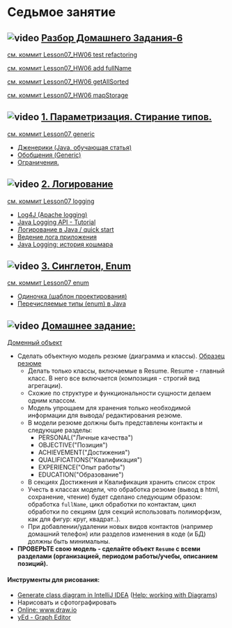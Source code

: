 
# Седьмое занятие

## ![video](https://cloud.githubusercontent.com/assets/13649199/13672715/06dbc6ce-e6e7-11e5-81a9-04fbddb9e488.png) [Разбор Домашнего Задания-6](https://drive.google.com/open?id=0B_4NpoQW1xfpT1BwLUNBanVfd1E)
[см. коммит Lesson07_HW06 test refactoring](https://github.com/JavaWebinar/basejava/tree/b47cadba8f2fb2da61ef6b9f6b245f5c358ea5d8/test/ru/javawebinar/basejava/storage)

[см. коммит Lesson07_HW06 add fullName](https://github.com/JavaWebinar/basejava/tree/fb608dd824abda1f15bbc437e4d0d5e094fc1680)

[см. коммит Lesson07_HW06 getAllSorted](https://github.com/JavaWebinar/basejava/tree/bd8e5f4f4582c9f65e1d6a82da1311d6b0efe294)

[см. коммит Lesson07_HW06 mapStorage](https://github.com/JavaWebinar/basejava/tree/6d0dbdc64e257452662d65f76edf6d9d07328a79)

## ![video](https://cloud.githubusercontent.com/assets/13649199/13672715/06dbc6ce-e6e7-11e5-81a9-04fbddb9e488.png) [1. Параметризация. Стирание типов.](https://drive.google.com/open?id=0B_4NpoQW1xfpbXotWEFrYVVGUWc)
[см. коммит Lesson07 generic](https://github.com/JavaWebinar/basejava/tree/1cb2a6bc0bbbb43285b8ca6b297588e9984fa84b/src/ru/javawebinar/basejava/storage)

- <a href="http://www.quizful.net/post/java-generics-tutorial">Дженерики (Java, обучающая статья)</a>
- <a href="http://developer.alexanderklimov.ru/android/java/generic.php">Обобщения (Generic)</a>
- <a href="http://docs.oracle.com/javase/tutorial/java/generics/restrictions.html">Ограничения.</a>

## ![video](https://cloud.githubusercontent.com/assets/13649199/13672715/06dbc6ce-e6e7-11e5-81a9-04fbddb9e488.png) [2. Логирование](https://drive.google.com/open?id=0B_4NpoQW1xfpM1J5NkVqNHd1MlU)
[см. коммит Lesson07 logging](https://github.com/JavaWebinar/basejava/blob/63674b7f246bf6bc4e509cc1241c7b6340477d18/src/ru/javawebinar/basejava/storage/AbstractStorage.java)

- <a href="https://logging.apache.org/">Log4J (Apache logging)</a>
- <a href="http://www.vogella.com/tutorials/Logging/article.html">Java Logging API - Tutorial</a>
- <a href="https://habrahabr.ru/post/130195/">Логирование в Java / quick start</a>
- <a href="http://skipy.ru/useful/logging.html">Ведение лога приложения</a>
- <a href="http://habrahabr.ru/post/113145/">Java Logging: история кошмара</a>

## ![video](https://cloud.githubusercontent.com/assets/13649199/13672715/06dbc6ce-e6e7-11e5-81a9-04fbddb9e488.png) [3. Синглетон, Enum](https://drive.google.com/open?id=0B_4NpoQW1xfpZ3lmWVhUSXprQXc)
[см. коммит Lesson07 enum](https://github.com/JavaWebinar/basejava/tree/a1fe80b00444b6c8d8af149c5e82137c312fee22/src/ru/javawebinar/basejava)

- <a href="https://ru.wikipedia.org/wiki/Одиночка_(шаблон_проектирования)">Одиночка (шаблон проектирования)</a>
- <a href="http://easy-code.ru/lesson/enum-types-java">Перечисляемые типы (enum) в Java</a>

## ![video](https://cloud.githubusercontent.com/assets/13649199/13672715/06dbc6ce-e6e7-11e5-81a9-04fbddb9e488.png) [Домашнее задание:](https://drive.google.com/open?id=0B_4NpoQW1xfpVjhZTzhqemlYZUU)
<a href="https://ru.wikipedia.org/wiki/Доменный_объект">Доменный объект</a>

- Cделать объектную модель резюме (диаграмма и классы). <a href="https://javawebinar.github.io/">Образец резюме</a>
  - Делать только классы, включаемые в Resume. Resume - главный класс. В него все включается (композиция - строгий вид агрегации).
  - Схожие по структуре и функциональности сущности делаем одним классом.
  - Модель упрощаем для хранения только необходимой информации для вывода/ редактирования резюме.
  - В модели резюме должны быть представлены контакты и следующие разделы:
    - PERSONAL("Личные качества")
    - OBJECTIVE("Позиция")
    - ACHIEVEMENT("Достижения")
    - QUALIFICATIONS("Квалификация")
    - EXPERIENCE("Опыт работы")
    - EDUCATION("Образование")
  - В секциях Достижения и Квалификация хранить список строк
  - Учесть в классах модели, что обработка резюме (вывод в html, сохранение, чтение) будет сделано следующим образом:
обработка `fullName`, цикл обработки по контактам, цикл обработки по секциям (для секций использовать полиморфизм, как для фигур: круг, квадрат..).
  - При добавлении/удалении новых видов контактов (например домашний телефон) или разделов изменения в коде (и БД) должны быть минимальны.
- **ПРОВЕРЬТЕ свою модель - сделайте объект `Resume` с всеми разделами (организацией, периодом работы/учебы, описанием позиций).**  

#### Инструменты для рисования:

- <a href="http://stackoverflow.com/questions/8942751/use-intellij-to-generate-class-diagram#26926334">Generate class diagram in IntelliJ IDEA</a> (<a href="https://www.jetbrains.com/help/idea/2016.1/working-with-diagrams.html?origin=old_help">Help: working with Diagrams</a>)
- Нарисовать и сфотографировать
- <a href="http://www.draw.io">Online: www.draw.io</a>
- <a href="https://www.yworks.com/">yEd - Graph Editor</a>
